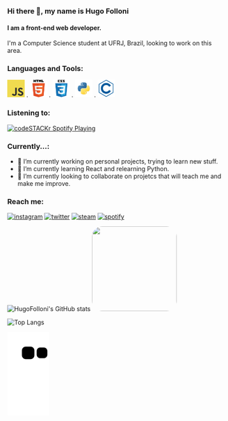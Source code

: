 ### Hi there 👋, my name is Hugo Folloni
#### I am a front-end web developer.
I'm a Computer Science student at UFRJ, Brazil, looking to work on this area.

### Languages and Tools: 
[<img src='https://raw.githubusercontent.com/github/explore/80688e429a7d4ef2fca1e82350fe8e3517d3494d/topics/javascript/javascript.png' alt='js' height='40'>](https://github.com/hugofolloni) . [<img src='https://raw.githubusercontent.com/github/explore/80688e429a7d4ef2fca1e82350fe8e3517d3494d/topics/html/html.png' alt='html' height='40'>](https://github.com/hugofolloni) . [<img src='https://raw.githubusercontent.com/github/explore/80688e429a7d4ef2fca1e82350fe8e3517d3494d/topics/css/css.png' alt='css' height='40'>](https://github.com/hugofolloni) . [<img src='https://raw.githubusercontent.com/github/explore/80688e429a7d4ef2fca1e82350fe8e3517d3494d/topics/python/python.png' alt='python' height='40'>](https://github.com/hugofolloni) . [<img src='https://raw.githubusercontent.com/devicons/devicon/9f4f5cdb393299a81125eb5127929ea7bfe42889/icons/c/c-line.svg' alt='c' height='40'>](https://github.com/hugofolloni) 

### Listening to:
[<img src="https://spotify-ruddy.vercel.app/api/spotify" alt="codeSTACKr Spotify Playing" width="350" />](https://open.spotify.com/user/222ysmwoafqvdw435hrwqqsdi?si=1286829d904947e6) 

### Currently...:
- 🔭 I’m currently working on personal projects, trying to learn new stuff.
- 🌱 I’m currently learning React and relearning Python.
- 👯 I’m currently looking to collaborate on projetcs that will teach me and make me improve.

### Reach me:
[<img src='https://img.shields.io/badge/Instagram-E4405F?style=for-the-badge&logo=instagram&logoColor=white' alt='instagram' height='40'>](https://instagram.com/hugofolloni)  [<img src='https://img.shields.io/badge/Twitter-1DA1F2?style=for-the-badge&logo=twitter&logoColor=white' alt='twitter' height='40'>](https://twitter.com/hugofolloni)  [<img src='https://img.shields.io/badge/Steam-000000?style=for-the-badge&logo=steam&logoColor=white' alt='steam' height='40'>](https://steamcommunity.com/id/hueyzin)  [<img src='https://img.shields.io/badge/Spotify-1ED760?&style=for-the-badge&logo=spotify&logoColor=white' alt='spotify' height='40'>](https://open.spotify.com/user/222ysmwoafqvdw435hrwqqsdi?si=1286829d904947e6)  

![HugoFolloni's GitHub stats](https://github-readme-stats.vercel.app/api?username=hugofolloni&show_icons=true&theme=radical)  <img src="https://media1.tenor.com/images/abde8d9dbb4fcb0b07ce2586f39346f6/tenor.gif?itemid=16412621" width="195" height="195" style='border-radius: 12%;'/> 


![Top Langs](https://github-readme-stats.vercel.app/api/top-langs/?username=hugofolloni&theme=radical&langs_count=8)

![Snake animation](https://github.com/hugofolloni/hugofolloni/blob/output/github-contribution-grid-snake.svg)
